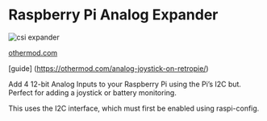 # Raspberry Pi Analog Expander

![csi expander](https://othermod.com/wp-content/uploads/ads1015front.jpg)

[othermod.com](https://othermod.com/product/raspberry-pi-analog-input-module/)

[guide] (https://othermod.com/analog-joystick-on-retropie/)

Add 4 12-bit Analog Inputs to your Raspberry Pi using the Pi’s I2C but. Perfect for adding a joystick or battery monitoring.

This uses the I2C interface, which must first be enabled using raspi-config.